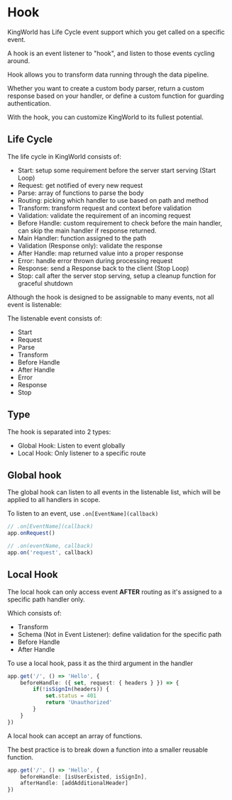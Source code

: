 # Hook
KingWorld has Life Cycle event support which you get called on a specific event.

A hook is an event listener to "hook", and listen to those events cycling around.

Hook allows you to transform data running through the data pipeline.

Whether you want to create a custom body parser, return a custom response based on your handler, or define a custom function for guarding authentication.

With the hook, you can customize KingWorld to its fullest potential.

## Life Cycle
The life cycle in KingWorld consists of:
- Start: setup some requirement before the server start serving
(Start Loop)
- Request: get notified of every new request
- Parse: array of functions to parse the body
- Routing: picking which handler to use based on path and method
- Transform: transform request and context before validation
- Validation: validate the requirement of an incoming request
- Before Handle: custom requirement to check before the main handler, can skip the main handler if response returned.
- Main Handler: function assigned to the path
- Validation (Response only): validate the response
- After Handle: map returned value into a proper response
- Error: handle error thrown during processing request
- Response: send a Response back to the client
(Stop Loop)
- Stop: call after the server stop serving, setup a cleanup function for graceful shutdown

Although the hook is designed to be assignable to many events, not all event is listenable:

The listenable event consists of:
- Start
- Request
- Parse
- Transform
- Before Handle
- After Handle
- Error
- Response
- Stop

## Type
The hook is separated into 2 types:
- Global Hook: Listen to event globally
- Local Hook: Only listener to a specific route

## Global hook
The global hook can listen to all events in the listenable list, which will be applied to all handlers in scope.

To listen to an event, use `.on[EventName](callback)`
```typescript
// .on[EventName](callback)
app.onRequest()

// .on(eventName, callback)
app.on('request', callback)
```

## Local Hook
The local hook can only access event **AFTER** routing as it's assigned to a specific path handler only.

Which consists of:
- Transform
- Schema (Not in Event Listener): define validation for the specific path
- Before Handle
- After Handle

To use a local hook, pass it as the third argument in the handler
```typescript
app.get('/', () => 'Hello', {
    beforeHandle: ({ set, request: { headers } }) => {
        if(!isSignIn(headers)) {
            set.status = 401
            return 'Unauthorized'
        }
    }
})
```

A local hook can accept an array of functions.

The best practice is to break down a function into a smaller reusable function.

```typescript
app.get('/', () => 'Hello', {
    beforeHandle: [isUserExisted, isSignIn],
    afterHandle: [addAdditionalHeader]
})
```
